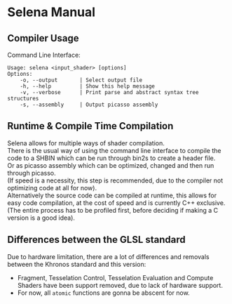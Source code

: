 # Selena Manual
## Compiler Usage
Command Line Interface:
```
Usage: selena <input_shader> [options]
Options:
    -o, --output       | Select output file
    -h, --help         | Show this help message
    -v, --verbose      | Print parse and abstract syntax tree structures
    -s, --assembly     | Output picasso assembly
```
## Runtime & Compile Time Compilation
Selena allows for multiple ways of shader compilation.<br> 
There is the usual way of using the command line interface to compile the code to a SHBIN which can be run through bin2s to create a header file.<br>
Or as picasso assembly which can be optimized, changed and then run through picasso.<br>
(If speed is a necessity, this step is recommended, due to the compiler not optimizing code at all for now).<br>
Alternatively the source code can be compiled at runtime, this allows for easy code compilation, at the cost of speed and is currently C++ exclusive.<br> (The entire process has to be profiled first, before deciding if making a C version is a good idea).
## Differences between the GLSL standard
Due to hardware limitation, there are a lot of differences and removals between the Khronos standard and this version:<br>
- Fragment, Tesselation Control, Tesselation Evaluation and Compute Shaders have been support removed, due to lack of hardware support.
- For now, all `atomic` functions are gonna be abscent for now.